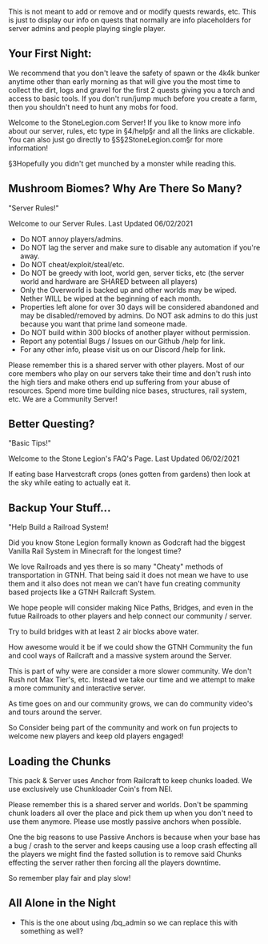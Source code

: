 This is not meant to add or remove and or modify quests rewards, etc. This is just to display our info on quests that normally are info placeholders for server admins and people playing single player. 


## Your First Night:

We recommend that you don't leave the safety of spawn or the 4k4k bunker anytime other than early morning as that will give you the most time to collect the dirt, logs and gravel for the first 2 quests giving you a torch and access to basic tools. If you don't run/jump much before you create a farm, then you shouldn't need to hunt any mobs for food. 

Welcome to the StoneLegion.com Server! If you like to know more info about our server, rules, etc type in §4/help§r and all the links are clickable. You can also just go directly to §S§2StoneLegion.com§r for more information! 

§3Hopefully you didn't get munched by a monster while reading this.


## Mushroom Biomes? Why Are There So Many?
"Server Rules!"

Welcome to our Server Rules.
Last Updated 06/02/2021

- Do NOT annoy players/admins.
- Do NOT lag the server and make sure to disable any automation if you're away.
- Do NOT cheat/exploit/steal/etc.
- Do NOT be greedy with loot, world gen, server ticks, etc (the server world and hardware are SHARED between all players)
- Only the Overworld is backed up and other worlds may be wiped. Nether WILL be wiped at the beginning of each month.
- Properties left alone for over 30 days will be considered abandoned and may be disabled/removed by admins. Do NOT ask admins to do this just because you want that prime land someone made.
- Do NOT build within 300 blocks of another player without permission.
- Report any potential Bugs / Issues on our Github /help for link.
- For any other info, please visit us on our Discord /help for link.

Please remember this is a shared server with other players. Most of our core members who play on our servers take their time and don't rush into the high tiers and make others end up suffering from your abuse of resources. Spend more time building nice bases, structures, rail system, etc. We are a Community Server!


## Better Questing?
"Basic Tips!"

Welcome to the Stone Legion's FAQ's Page.
Last Updated 06/02/2021

If eating base Harvestcraft crops (ones gotten from gardens) then look at the sky while eating to actually eat it.

## Backup Your Stuff...
"Help Build a Railroad System!

Did you know Stone Legion formally known as Godcraft had the biggest Vanilla Rail System in Minecraft for the longest time?

We love Railroads and yes there is so many "Cheaty" methods of transportation in GTNH. That being said it does not mean we have to use them and it also does not mean we can't have fun creating community based projects like a GTNH Railcraft System.

We hope people will consider making Nice Paths, Bridges, and even in the futue Railroads to other players and help connect our community / server. 

Try to build bridges with at least 2 air blocks above water.

How awesome would it be if we could show the GTNH Community the fun and cool ways of Railcraft and a massive system around the Server. 

This is part of why were are consider a more slower community. We don't Rush not Max Tier's, etc. Instead we take our time and we attempt to make a more community and interactive server. 

As time goes on and our community grows, we can do community video's and tours around the server.

So Consider being part of the community and work on fun projects to welcome new players and keep old players engaged! 


## Loading the Chunks

This pack & Server uses Anchor from Railcraft to keep chunks loaded. We use exclusively use Chunkloader Coin's from NEI.

Please remember this is a shared server and worlds. Don't be spamming chunk loaders all over the place and pick them up when you don't need to use them anymore. Please use mostly passive anchors when possible.

One the big reasons to use Passive Anchors is because when your base has a bug / crash to the server and keeps causing use a loop crash effecting all the players we might find the fasted sollution is to remove said Chunks effecting the server rather then forcing all the players downtime. 

So remember play fair and play slow!

## All Alone in the Night

- This is the one about using /bq_admin so we can replace this with something as well?

